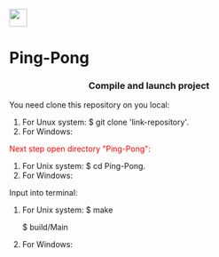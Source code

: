 <img src="https://github.com/blackcater/blackcater/raw/main/images/Hi.gif" height="32"/></h1>
# Ping-Pong

<h3 align="center">Compile and launch project</h3>
  <p>You need clone this repository on you local:<br>
    <ol>  
      <li>For Unux system: $ git clone 'link-repository'.</li>
      <li>For Windows:</li>
    </ol>
  <p style=color:red>Next step open directory "Ping-Pong":<br>
    <ol>
      <li>For Unix system: $ cd Ping-Pong.</li>
      <li>For Windows:</li>
    </ol>
  <p>Input into terminal:<br>
    <ol>
      <li>For Unix system: $ make<br>
                       <p>$ build/Main<br>
      <li>For Windows:
    </ol>
